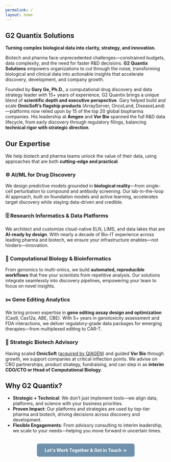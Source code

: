```yaml
---
permalink: /
layout: home
---
```


## **G2 Quantix Solutions**  
**Turning complex biological data into clarity, strategy, and innovation.**

Biotech and pharma face unprecedented challenges—constrained budgets, data complexity, and the need for faster R&D decisions. **G2 Quantix Solutions** empowers organizations to cut through the noise, transforming biological and clinical data into actionable insights that accelerate discovery, development, and company growth.  

Founded by **Gary Ge, Ph.D.**, a computational drug discovery and data strategy leader with 15+ years of experience, G2 Quantix brings a unique blend of **scientific depth and executive perspective**. Gary helped build and scale **OmicSoft’s flagship products** (ArrayServer, OncoLand, DiseaseLand)—platforms now relied upon by 15 of the top 20 global biopharma companies. His leadership at **Amgen** and **Vor Bio** spanned the full R&D data lifecycle, from early discovery through regulatory filings, balancing **technical rigor with strategic direction**.  

## **Our Expertise**
We help biotech and pharma teams unlock the value of their data, using approaches that are both **cutting-edge and practical**.

### ⚙️ AI/ML for Drug Discovery  
We design predictive models grounded in **biological reality**—from single-cell perturbation to compound and antibody screening. Our lab-in-the-loop AI approach, built on foundation models and active learning, accelerates target discovery while staying data-driven and credible.

### 🗄️ Research Informatics & Data Platforms  
We architect and customize cloud-native ELN, LIMS, and data lakes that are **AI-ready by design**. With nearly a decade of Bio-IT experience across leading pharma and biotech, we ensure your infrastructure enables—not hinders—innovation.

### 🧬 Computational Biology & Bioinformatics  
From genomics to multi-omics, we build **automated, reproducible workflows** that free your scientists from repetitive analysis. Our solutions integrate seamlessly into discovery pipelines, empowering your team to focus on novel insights.

### ✂️ Gene Editing Analytics  
We bring proven expertise in **gene editing assay design and optimization** (Cas9, Cas12a, ABE, CBE). With 5+ years in genotoxicity assessment and FDA interactions, we deliver regulatory-grade data packages for emerging therapies—from multiplexed editing to CAR-T.

### 🚀 Strategic Biotech Advisory  
Having scaled **OmicSoft** ([acquired by QIAGEN](https://corporate.qiagen.com/newsroom/press-releases/press-release-details/2017/QIAGEN-enhances-bioinformatics-portfolio-with-acquisition-of-OmicSoft/default.aspx)) and guided **Vor Bio** through growth, we support companies at critical inflection points. We advise on CRO partnerships, product strategy, fundraising, and can step in as **interim CDO/CTO or Head of Computational Biology**.  

## **Why G2 Quantix?**
- **Strategic + Technical**: We don’t just implement tools—we align data, platforms, and science with your business priorities.  
- **Proven Impact**: Our platforms and strategies are used by top-tier pharma and biotech, driving decisions across discovery and development.  
- **Flexible Engagements**: From advisory consulting to interim leadership, we scale to your needs—helping you move forward in uncertain times.  


<div style="text-align: center; margin-top: 2rem;">
  <a href="/contact/" style="
    display: inline-block;
    background-color:rgb(112, 146, 172);
    color: white;
    font-weight: bold;
    padding: 0.75rem 1.5rem;
    border-radius: 6px;
    text-decoration: none;
    transition: background-color 0.3s ease, transform 0.1s ease;
    user-select: none;
  "
  onmouseover="this.style.backgroundColor='#005A9E'; this.style.transform='scale(1.05)';"
  onmouseout="this.style.backgroundColor='#0078D4'; this.style.transform='scale(1)';"
  onmousedown="this.style.transform='scale(0.95)';"
  onmouseup="this.style.transform='scale(1.05)';"
  >
    Let's Work Together & Get in Touch →
  </a>
</div>
